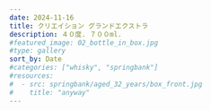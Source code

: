 ```yaml
---
date: 2024-11-16
title: クリエイション グランドエクストラ
description: ４０度. ７００ml.
#featured_image: 02_bottle_in_box.jpg
#type: gallery
sort_by: Date
#categories: ["whisky", "springbank"]
#resources:
#  - src: springbank/aged_32_years/box_front.jpg
#    title: "anyway"
---
```

